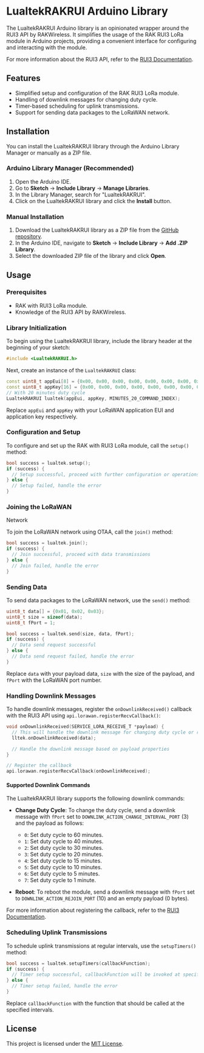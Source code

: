 # LualtekRAKRUI Arduino Library

The LualtekRAKRUI Arduino library is an opinionated wrapper around the RUI3 API by RAKWireless. It simplifies the usage of the RAK RUI3 LoRa module in Arduino projects, providing a convenient interface for configuring and interacting with the module.

For more information about the RUI3 API, refer to the [RUI3 Documentation](https://docs.rakwireless.com/RUI3/#overview).


## Features

- Simplified setup and configuration of the RAK RUI3 LoRa module.
- Handling of downlink messages for changing duty cycle.
- Timer-based scheduling for uplink transmissions.
- Support for sending data packages to the LoRaWAN network.

## Installation

You can install the LualtekRAKRUI library through the Arduino Library Manager or manually as a ZIP file.

### Arduino Library Manager (Recommended)

1. Open the Arduino IDE.
2. Go to **Sketch** -> **Include Library** -> **Manage Libraries**.
3. In the Library Manager, search for "LualtekRAKRUI".
4. Click on the LualtekRAKRUI library and click the **Install** button.

### Manual Installation

1. Download the LualtekRAKRUI library as a ZIP file from the [GitHub repository](https://github.com/username/repo).
2. In the Arduino IDE, navigate to **Sketch** -> **Include Library** -> **Add .ZIP Library**.
3. Select the downloaded ZIP file of the library and click **Open**.

## Usage

### Prerequisites

- RAK with RUI3 LoRa module.
- Knowledge of the RUI3 API by RAKWireless.

### Library Initialization

To begin using the LualtekRAKRUI library, include the library header at the beginning of your sketch:

```cpp
#include <LualtekRAKRUI.h>
```

Next, create an instance of the `LualtekRAKRUI` class:

```cpp
const uint8_t appEui[8] = {0x00, 0x00, 0x00, 0x00, 0x00, 0x00, 0x00, 0x00};
const uint8_t appKey[16] = {0x00, 0x00, 0x00, 0x00, 0x00, 0x00, 0x00, 0x00, 0x00, 0x00, 0x00, 0x00, 0x00, 0x00, 0x00, 0x00};
// With 20 minutes duty cycle
LualtekRAKRUI lualtek(appEui, appKey, MINUTES_20_COMMAND_INDEX);
```

Replace `appEui` and `appKey` with your LoRaWAN application EUI and application key respectively.

### Configuration and Setup

To configure and set up the RAK with RUI3 LoRa module, call the `setup()` method:

```cpp
bool success = lualtek.setup();
if (success) {
  // Setup successful, proceed with further configuration or operations
} else {
  // Setup failed, handle the error
}
```

### Joining the LoRaWAN

 Network

To join the LoRaWAN network using OTAA, call the `join()` method:

```cpp
bool success = lualtek.join();
if (success) {
  // Join successful, proceed with data transmissions
} else {
  // Join failed, handle the error
}
```

### Sending Data

To send data packages to the LoRaWAN network, use the `send()` method:

```cpp
uint8_t data[] = {0x01, 0x02, 0x03};
uint8_t size = sizeof(data);
uint8_t fPort = 1;

bool success = lualtek.send(size, data, fPort);
if (success) {
  // Data send request successful
} else {
  // Data send request failed, handle the error
}
```

Replace `data` with your payload data, `size` with the size of the payload, and `fPort` with the LoRaWAN port number.

### Handling Downlink Messages

To handle downlink messages, register the `onDownlinkReceived()` callback with the RUI3 API using `api.lorawan.registerRecvCallback()`:

```cpp
void onDownlinkReceived(SERVICE_LORA_RECEIVE_T *payload) {
  // This will handle the downlink message for changing duty cycle or rebooting
  lltek.onDownlinkReceived(data);

  // Handle the downlink message based on payload properties
}

// Register the callback
api.lorawan.registerRecvCallback(onDownlinkReceived);
```


#### Supported Downlink Commands

The LualtekRAKRUI library supports the following downlink commands:

- **Change Duty Cycle**: To change the duty cycle, send a downlink message with `fPort` set to `DOWNLINK_ACTION_CHANGE_INTERVAL_PORT` (3) and the payload as follows:

  - `0`: Set duty cycle to 60 minutes.
  - `1`: Set duty cycle to 40 minutes.
  - `2`: Set duty cycle to 30 minutes.
  - `3`: Set duty cycle to 20 minutes.
  - `4`: Set duty cycle to 15 minutes.
  - `5`: Set duty cycle to 10 minutes.
  - `6`: Set duty cycle to 5 minutes.
  - `7`: Set duty cycle to 1 minute.

- **Reboot**: To reboot the module, send a downlink message with `fPort` set to `DOWNLINK_ACTION_REJOIN_PORT` (10) and an empty payload (0 bytes).

For more information about registering the callback, refer to the [RUI3 Documentation](https://docs.rakwireless.com/RUI3/LoRaWAN/#registerrecvcallback).

### Scheduling Uplink Transmissions

To schedule uplink transmissions at regular intervals, use the `setupTimers()` method:

```cpp
bool success = lualtek.setupTimers(callbackFunction);
if (success) {
  // Timer setup successful, callbackFunction will be invoked at specified intervals
} else {
  // Timer setup failed, handle the error
}
```

Replace `callbackFunction` with the function that should be called at the specified intervals.

## License

This project is licensed under the [MIT License](LICENSE).

